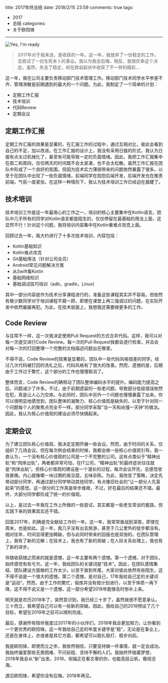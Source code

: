 title: 2017年终总结
date: 2018/2/15 23:59
comments: true
tags:
- 2017
- 总结
categories:
- 关于欧阳锋
---

![Yes, I'm ready](http://upload-images.jianshu.io/upload_images/703764-4df72af2723c2087.jpg?imageMogr2/auto-orient/strip%7CimageView2/2/w/1240)

>2017年对于我来说，是收获的一年。这一年，我放弃了一份稳定的工作，去尝试了一份生死未卜的事业。我以为我会后悔，相反，我很庆幸这个决定。虽然，失去了稳定，却在跌宕起伏中收获了不一样的精彩...

这一年，我在公司主要负责移动部门技术管理工作。移动部门技术同学水平参差不齐、管理涣散是前期遇到的最大的一个问题。为此，我制定了一个简单的计划：
* 定期工作汇报
* 技术培训
* 代码Review
* 定期会议

## 定期工作汇报
定期工作汇报的效果是显著的，在汇报工作的过程中，通过互相对比，彼此会看到自己的不足，加以改进。在工作汇报的设计上，我没有采用日报的形式，我认为日报有点太过机械化了，甚至有可能导致一定的负面情绪。因此，我把工作汇报集中在周二和周四，仅仅两天的时间既不会太紧凑，也不会太松散。虽然工作汇报在团队中形成了一个良好的氛围，但因为技术实力薄弱带来的问题依然暴露了很多。以至于在团队中出现了一些负面情绪，前端同学在抱怨后端开发，后端开发也在推责前端，气氛一度紧张。在这样一种情形下，我认为技术培训工作已经迫在眉睫了。

## 技术培训
技术培训工作是这一年最用心的工作之一，培训的核心主要集中在Kotlin语言。团队中几乎所有的同学对Kotlin语言都是陌生的，仅仅停留在最基础的用法上面，这显然不行！针对这个问题，我将培训内容集中在Kotlin重难点攻克上面。

回顾过去一年，我大约进行了十多次技术培训，内容包括：
* Kotlin基础知识
* Kotlin难点攻克
* Git基础用法（针对公司全员）
* Android常见问题解决方案
* 从Swift看Kotlin
* 基础网络知识
* 基础调试技巧培训（adb，gradle，Linux)

其中一部分内容是作为技术分享课程进行的，准备这些课程其实并不容易。但依然有极少数同学对于培训课程不屑一顾，即使在课堂上再三强调过的问题，在实际开发中依然屡屡再犯。为此，在技术层面上，我想我还需要做更多的工作。

## Code Review
与往常不一样，这一次我决定使用Pull Request的方式合并代码。这样，我可以对每一次提交进行Code Review。每一次的Pull Request我都会逐行检查，并且会对每一次的打回整理一个完整的文档描述问题出在哪里。

不得不说，Code Review的效果是显著的，团队中一些代码风格很差的同学。经过几次代码被打回的洗礼之后，代码风格有了很大的改善。然而，遗憾的是，后期由于工作过于繁忙，这个部分的工作也慢慢取消了。

整体而言，Code Review的确带动了团队整体编码水平的提升。编码能力提高之后，问题减少了许多。不过，由于前期遗留的一些老问题，导致部分低级错误依然在犯，真是让人心力交瘁。与此同时，团队中另外一个问题也慢慢暴露了出来。你可以很明显地感觉到，团队整体的凝聚力、核心价值观是缺失的，以至于针对同一个问题每个人的聚焦点完全不一样。部分同学采取“当一天和尚撞一天钟”的做法。因此，我认为核心价值观的建设必须尽快搞起来。

## 定期会议
为了建立团队核心价值观，我决定定期开展一些会议。然而，由于时间的关系，仅组织了几场会议。但在每次例会结束的时候，我都会做一些核心价值观引导。我一直认为，一个没有核心价值观的公司是一个不完整的公司。这有点类似于“精神出轨”和“肉体出轨”，两者都非常可怕，在IT公司，“精神出轨”的最终症状往往就是“肉体出轨”。但核心价值观的建设是一个漫长的过程，每次会议开完，总感觉收效甚微。内心就像嚼一块过期的臭豆腐，五味杂陈。为此，我改变了策略，决定先带动部分同学，再通过部分同学带动其他同学。有点像旧社会的“让一部分人先富起来”的感觉。这一部分的工作真是举步维艰，不过，好在最后的结果还不错。最终，大部分同学都形成了统一的价值观。

以上，是过去一年我在工作上所做的一些尝试，其实都是一些老生常谈的套路，但实践下来的效果其实还不错。

回首2017年，的确是完全献给工作的一年。这一年，我常常奋战到深夜，即使在周末，也是如此。这一年，我几乎没有出去旅游，甚至于几公里外的徒步都没有。相对往年，时间显得更加稀缺，但与此同时带来的回报也是双倍的。在团队管理上，我有了新的见解；在技术上，我也有了新的突破；在人际关系处理上，我也有了新的进步。

伴随收获随之而来的就是遗憾，这一年主要有两个遗憾。第一个遗憾，对于团队，始终感觉有些亏欠。这一年，我给团队的关键词是“技术”。因此，在团队感情集结、团队建设方面做的工作太少。以至于直到年尾，大家对彼此依然有些陌生，这不得不说是一个很大的遗憾。第二个遗憾，是对自己，17年我给自己定的关键词是“运动”。然而，由于工作的繁忙，锻炼并没有按计划进行，以至于体质一再下降，这不得不说又是一个遗憾，这一部分希望2018年能够及时弥补上来。

明天就是农历2018年了，突然意识到，我已经三十岁了，虽然我很不愿意承认。三十而立，我希望自己可以有一些新的突破。因此，我给自己的2018预设了几个目标，希望在2019年之前可以顺利完成。

最后，感谢所有陪伴我度过2017年的小伙伴们，2018年我会更加努力，让你看到一个更优秀的欧阳锋。这一年我给自己定的年度关键字是“稳”，无论是在事业上，还是在身体上，亦或者是其它方面，都希望可以稳扎稳打、稳步向前。

我是欧阳锋，即使而立之年，我依然相信，只要坚持做一件事情，就一定会成功。我始终偏爱那些无畏困难、不问前程、坚持不懈的人们。我始终怀揣着梦想，2018年我会从“新”出发。2018，祝福正在看文章的你，也能高挂云帆，傲视沧海。

遇见欧阳锋，希望你没有后悔，2018年再见。

